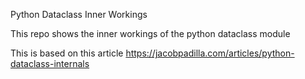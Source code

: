 Python Dataclass Inner Workings

This repo shows the inner workings of the python dataclass module

This is based on this article https://jacobpadilla.com/articles/python-dataclass-internals
